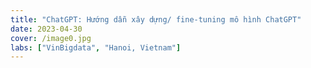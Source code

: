 ```yaml
---
title: "ChatGPT: Hướng dẫn xây dựng/ fine-tuning mô hình ChatGPT"
date: 2023-04-30
cover: /image0.jpg
labs: ["VinBigdata", "Hanoi, Vietnam"]
---
```




